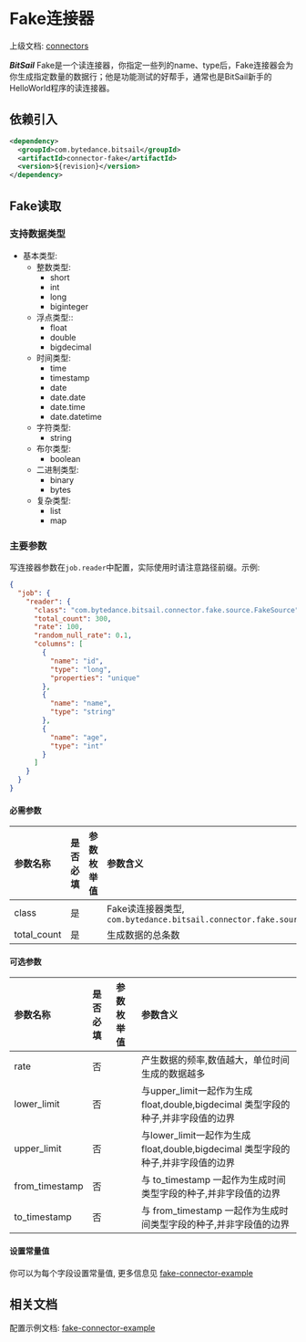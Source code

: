 # Fake连接器

上级文档: [connectors](../README.md)

***BitSail*** Fake是一个读连接器，你指定一些列的name、type后，Fake连接器会为你生成指定数量的数据行；他是功能测试的好帮手，通常也是BitSail新手的HelloWorld程序的读连接器。


## 依赖引入

```xml
<dependency>
  <groupId>com.bytedance.bitsail</groupId>
  <artifactId>connector-fake</artifactId>
  <version>${revision}</version>
</dependency>
```

## Fake读取

### 支持数据类型

- 基本类型:
    - 整数类型:
        - short
        - int
        - long
        - biginteger
    - 浮点类型::
        - float
        - double
        - bigdecimal
    - 时间类型:
        - time
        - timestamp
        - date
        - date.date
        - date.time
        - date.datetime
    - 字符类型:
        - string
    - 布尔类型:
        - boolean
    - 二进制类型:
        - binary
        - bytes
    - 复杂类型:
        - list
        - map


### 主要参数

写连接器参数在`job.reader`中配置，实际使用时请注意路径前缀。示例:

```json
{
  "job": {
    "reader": {
      "class": "com.bytedance.bitsail.connector.fake.source.FakeSource",
      "total_count": 300,
      "rate": 100,
      "random_null_rate": 0.1,
      "columns": [
        {
          "name": "id",
          "type": "long",
          "properties": "unique"
        },
        {
          "name": "name",
          "type": "string"
        },
        {
          "name": "age",
          "type": "int"
        }
      ]
    }
  }
}
```



#### 必需参数

| 参数名称              | 是否必填 | 参数枚举值 | 参数含义                                                                                      |
|:------------------|:-----|:------|:------------------------------------------------------------------------------------------|
| class             | 是  |       | Fake读连接器类型, `com.bytedance.bitsail.connector.fake.source.FakeSource` |
| total_count       | 是 | | 生成数据的总条数 |

#### 可选参数

| 参数名称                                    | 是否必填  | 参数枚举值 | 参数含义                                                 |
|:----------------------------------------|:------|:------|:-----------------------------------------------------|
| rate | 否 |       | 产生数据的频率,数值越大，单位时间生成的数据越多                  |
| lower_limit |  否 | | 与upper_limit一起作为生成 float,double,bigdecimal 类型字段的种子,并非字段值的边界 |
| upper_limit | 否 | | 与lower_limit一起作为生成 float,double,bigdecimal 类型字段的种子,并非字段值的边界 |
| from_timestamp |  否 | | 与 to_timestamp 一起作为生成时间类型字段的种子,并非字段值的边界 |
| to_timestamp | 否 | | 与 from_timestamp 一起作为生成时间类型字段的种子,并非字段值的边界 |

#### 设置常量值
你可以为每个字段设置常量值, 更多信息见 [fake-connector-example](./fake-example.md)

## 相关文档

配置示例文档: [fake-connector-example](./fake-example.md)
